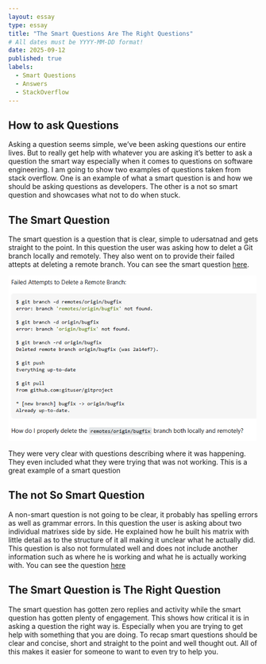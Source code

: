 ```yaml
---
layout: essay
type: essay
title: "The Smart Questions Are The Right Questions"
# All dates must be YYYY-MM-DD format!
date: 2025-09-12
published: true
labels:
  - Smart Questions
  - Answers
  - StackOverflow
---
```


## How to ask Questions 

Asking a question seems simple, we’ve been asking questions our entire lives. But to really get help with whatever you are asking it’s better to ask a question the smart way especially when it comes to questions on software engineering. I am going to show two examples of questions taken from stack overflow. One is an example of what a smart question is and how we should be asking questions as developers. The other is a not so smart question and showcases what not to do when stuck.

## The Smart Question

The smart question is a question that is clear, simple to udersatnad and gets straight to the point. In this question the user was asking how to delet a Git branch locally and remotely. They also went on to provide their failed attepts at deleting a remote branch. You can see the smart question [here](https://stackoverflow.com/questions/2003505/how-do-i-delete-a-git-branch-locally-and-remotely).


<img width = "500px" src ="../img/smart1.png">

They were very clear with questions describing where it was happening. They even included what they were trying that was not working. This is a great example of a smart question  



## The not So Smart Question 

A non-smart question is not going to be clear, it probably has spelling errors as well as grammar errors. In this question the user is asking about two individual matrixes side by side. He explained how he built his matrix with little detail as to the structure of it all making it unclear what he actually did. This question is also not formulated well and does not include another information such as where he is working and what he is actually working with. You can see the question [here](https://stackoverflow.com/questions/79763425/2-individual-matrix-side-by-side)

## The Smart Question is The Right Question 

The smart question has gotten zero replies and activity while the smart question has gotten plenty of engagement. This shows how critical it is in asking a question the right way is. Especially when you are trying to get help with something that you are doing. To recap smart questions should be clear and concise, short and straight to the point and well thought out. All of this makes it easier for someone to want to even try to help you. 


